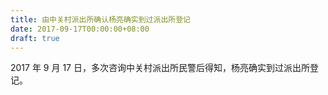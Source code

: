 ```yaml
---
title: 由中关村派出所确认杨亮确实到过派出所登记
date: 2017-09-17T00:00:00+08:00
draft: true
---
```


2017 年 9 月 17 日，多次咨询中关村派出所民警后得知，杨亮确实到过派出所登记。